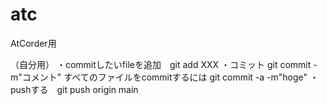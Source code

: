 # atc
AtCorder用

（自分用）
・commitしたいfileを追加　git add XXX
・コミット git commit -m"コメント" すべてのファイルをcommitするには git commit -a -m"hoge"
・pushする　git push origin main
